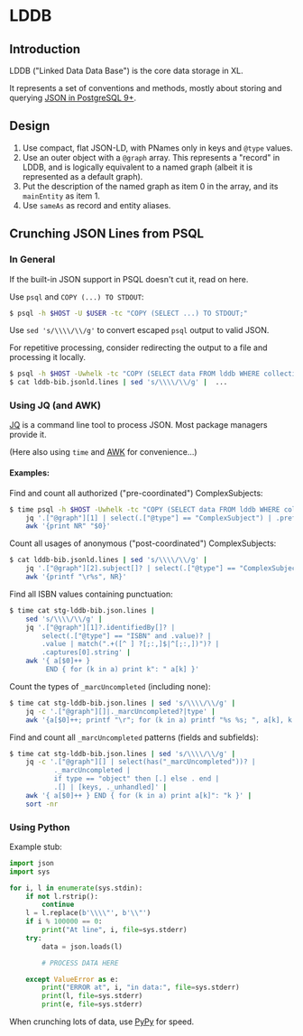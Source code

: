 # LDDB

## Introduction

LDDB ("Linked Data Data Base") is the core data storage in XL.

It represents a set of conventions and methods, mostly about storing and
querying [JSON in PostgreSQL 9+](https://www.postgresql.org/docs/current/static/functions-json.html).

## Design

1. Use compact, flat JSON-LD, with PNames only in keys and `@type` values.
2. Use an outer object with a `@graph` array. This represents a "record" in
   LDDB, and is logically equivalent to a named graph (albeit it is represented
   as a default graph).
3. Put the description of the named graph as item 0 in the array, and its
   `mainEntity` as item 1.
4. Use `sameAs` as record and entity aliases.

## Crunching JSON Lines from PSQL

### In General

If the built-in JSON support in PSQL doesn't cut it, read on here.

Use `psql` and `COPY (...) TO STDOUT`:

```bash
$ psql -h $HOST -U $USER -tc "COPY (SELECT ...) TO STDOUT;"
```

Use `sed 's/\\\\/\\/g'` to convert escaped `psql` output to valid JSON.

For repetitive processing, consider redirecting the output to a file and processing it locally.

```bash
$ psql -h $HOST -Uwhelk -tc "COPY (SELECT data FROM lddb WHERE collection = 'bib' AND deleted = false) TO stdout;" > lddb-bib.jsonld.lines
$ cat lddb-bib.jsonld.lines | sed 's/\\\\/\\/g' |  ...
```

### Using JQ (and AWK)

[JQ](https://stedolan.github.io/jq/) is a command line tool to process JSON.
Most package managers provide it.

(Here also using `time` and [AWK](https://en.wikipedia.org/wiki/AWK) for
convenience...)

#### Examples:

Find and count all authorized ("pre-coordinated") ComplexSubjects:

```bash
$ time psql -h $HOST -Uwhelk -tc "COPY (SELECT data FROM lddb WHERE collection = 'auth' AND deleted = false) TO STDOUT;" | sed 's/\\\\/\\/g' |
    jq '.["@graph"][1] | select(.["@type"] == "ComplexSubject") | .prefLabel' |
    awk '{print NR" "$0}'
```

Count all usages of anonymous ("post-coordinated") ComplexSubjects:

```bash
$ cat lddb-bib.jsonld.lines | sed 's/\\\\/\\/g' |
    jq '.["@graph"][2].subject[]? | select(.["@type"] == "ComplexSubject") | .prefLabel' |
    awk '{printf "\r%s", NR}'
```

Find all ISBN values containing punctuation:

```bash
$ time cat stg-lddb-bib.json.lines |
    sed 's/\\\\/\\/g' |
    jq '.["@graph"][1]?.identifiedBy[]? |
        select(.["@type"] == "ISBN" and .value)? |
        .value | match(".+([^ ] ?[;:,]$|^[;:,])")? |
        .captures[0].string' |
    awk '{ a[$0]++ }
         END { for (k in a) print k": " a[k] }'
```

Count the types of `_marcUncompleted` (including none):

```bash
$ time cat stg-lddb-bib.json.lines | sed 's/\\\\/\\/g' |
    jq -c '.["@graph"][]|._marcUncompleted?|type' |
    awk '{a[$0]++; printf "\r"; for (k in a) printf "%s %s; ", a[k], k }'
```

Find and count all `_marcUncompleted` patterns (fields and subfields):

```bash
$ time cat stg-lddb-bib.json.lines | sed 's/\\\\/\\/g' |
    jq -c '.["@graph"][] | select(has("_marcUncompleted"))? |
           ._marcUncompleted |
           if type == "object" then [.] else . end |
           .[] | [keys, ._unhandled]' |
    awk '{ a[$0]++ } END { for (k in a) print a[k]": "k }' |
    sort -nr
```

### Using Python

Example stub:

```python
import json
import sys

for i, l in enumerate(sys.stdin):
    if not l.rstrip():
        continue
    l = l.replace(b'\\\\"', b'\\"')
    if i % 100000 == 0:
        print("At line", i, file=sys.stderr)
    try:
        data = json.loads(l)

        # PROCESS DATA HERE

    except ValueError as e:
        print("ERROR at", i, "in data:", file=sys.stderr)
        print(l, file=sys.stderr)
        print(e, file=sys.stderr)
```

When crunching lots of data, use [PyPy](http://pypy.org/) for speed.
